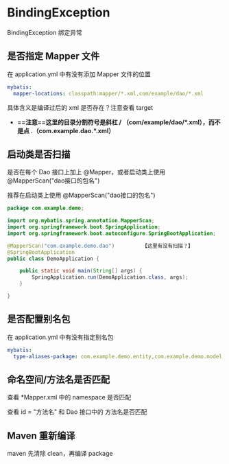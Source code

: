 # BindingException

BindingException 绑定异常



## 是否指定 Mapper 文件

在 application.yml 中有没有添加 Mapper 文件的位置

```yml
mybatis:
  mapper-locations: classpath:mapper/*.xml,com/example/dao/*.xml
```

具体含义是编译过后的 xml 是否存在？注意查看 target

- **==注意==这里的目录分割符号是斜杠 / （com/example/dao/*.xml），而不是点 .（com.example.dao.\*.xml）**



## 启动类是否扫描

是否在每个 Dao 接口上加上 @Mapper，或者启动类上使用 @MapperScan("dao接口的包名")

推荐在启动类上使用 @MapperScan("dao接口的包名")

```java
package com.example.demo;

import org.mybatis.spring.annotation.MapperScan;
import org.springframework.boot.SpringApplication;
import org.springframework.boot.autoconfigure.SpringBootApplication;

@MapperScan("com.example.demo.dao")			【这里有没有扫描？】
@SpringBootApplication
public class DemoApplication {

    public static void main(String[] args) {
        SpringApplication.run(DemoApplication.class, args);
    }

}
```



## 是否配置别名包

在 application.yml 中有没有指定别名包

```yml
mybatis:
  type-aliases-package: com.example.demo.entity,com.example.demo.model
```



## 命名空间/方法名是否匹配

查看 *Mapper.xml 中的 namespace 是否匹配

查看 id = "方法名" 和 Dao 接口中的 方法名是否匹配



Maven 重新编译
---

maven 先清除 clean，再编译 package
